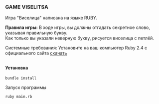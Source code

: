 ### GAME VISELITSA 
Игра "Виселица" написана на языке RUBY.<br />

**Правила игры:**  В ходе игры, вы должны отгадать секретное слово,
указывая правильную букву. <br>
Как только вы указали неверную букву, рисуется виселица с петлёй.

Системные требования:
Установите на ваш компьютер Ruby 2.4 с официального сайта <a href="https://www.ruby-lang.org/ru/downloads/">скачать</a></br>
##
#### Установка
``` 
bundle install
```
Запуск программы 

``` 
ruby main.rb 
```



